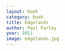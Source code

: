 ```yaml
---
layout: book
category: book
title: Edgelands
author: Paul Farley
year: 2011
image: edgelands.jpg
---
```

